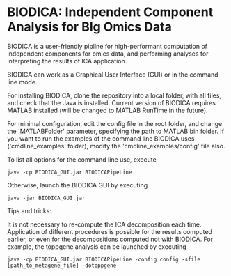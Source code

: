 # BIODICA: Independent Component Analysis for BIg Omics Data

BIODICA is a user-friendly pipline for high-performant computation of independent components for omics data, and performing analyses for interpreting the results of ICA application.

BIODICA can work as a Graphical User Interface (GUI) or in the command line mode.

For installing BIODICA, clone the repository into a local folder, with all files, and check that the Java is installed.
Current version of BIODICA requires MATLAB installed (will be changed to MATLAB RunTime in the future).

For minimal configuration, edit the config file in the root folder, and change the 'MATLABFolder' parameter, specifying the path to MATLAB bin folder.
If you want to run the examples of the command line BIODICA uses ('cmdline_examples' folder), modify the 'cmdline_examples/config' file also.

To list all options for the command line use, execute

```
java -cp BIODICA_GUI.jar BIODICAPipeLine
```

Otherwise, launch the BIODICA GUI by executing

```
java -jar BIODICA_GUI.jar
```

Tips and tricks:

It is not necessary to re-compute the ICA decomposition each time. Application of different procedures is possible for the results computed earlier, or even for the decompositions computed not with BIODICA.
For example, the toppgene analysis can be launched by executing
```
java -cp BIODICA_GUI.jar BIODICAPipeLine -config config -sfile [path_to_metagene_file] -dotoppgene
```





